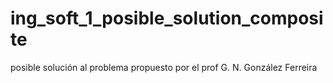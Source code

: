 # ing_soft_1_posible_solution_composite
posible solución al problema propuesto por el prof G. N. González Ferreira
